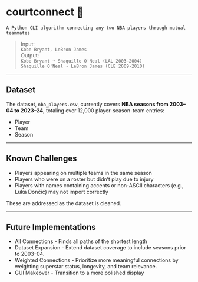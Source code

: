 # courtconnect 🏀
    A Python CLI algorithm connecting any two NBA players through mutual teammates
  
> Input:  
> `Kobe Bryant, LeBron James`  
> Output:   
> `Kobe Bryant ➝ Shaquille O'Neal (LAL 2003–2004)`   
> `Shaquille O'Neal ➝ LeBron James (CLE 2009-2010)`

---

## Dataset

The dataset, `nba_players.csv`, currently covers **NBA seasons from 2003–04 to 2023–24**, totaling over 12,000 player-season-team entries: 
- Player 
- Team
- Season

---

## Known Challenges

- Players appearing on multiple teams in the same season
- Players who were on a roster but didn’t play due to injury
- Players with names containing accents or non-ASCII characters (e.g., Luka Dončić) may not import correctly

These are addressed as the dataset is cleaned.

---

## Future Implementations

- All Connections - Finds all paths of the shortest length
- Dataset Expansion - Extend dataset coverage to include seasons prior to 2003–04.
- Weighted Connections - Prioritize more meaningful connections by weighting superstar status, longevity, and team relevance.
- GUI Makeover - Transition to a more polished display